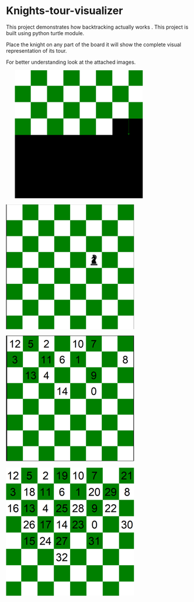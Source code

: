 # Knights-tour-visualizer
This project demonstrates how backtracking actually works . This project is built using python turtle module.

Place the knight on any part of the board it will show the complete visual representation of its tour.

For better understanding look at the attached images.

 &nbsp;
 &nbsp;
 &nbsp;
![](1.png)




![](2.png)



![](3.png)




![](4.png)
